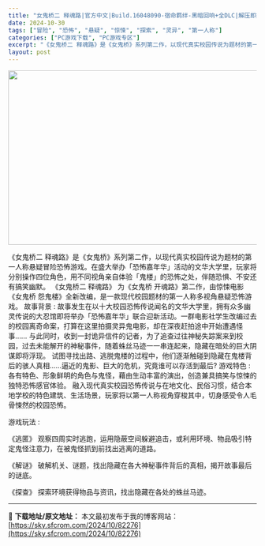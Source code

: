 ```yaml
---
title: "女鬼桥二 释魂路|官方中文|Build.16048090-宿命羁绊-黑暗回响+全DLC|解压即撸|"
date: 2024-10-30
tags: ["冒险", "恐怖", "悬疑", "惊悚", "探索", "灵异", "第一人称"]
categories: ["PC游戏下载", "PC游戏专区"]
excerpt: "《女鬼桥二 释魂路》是《女鬼桥》系列第二作，以现代真实校园传说为题材的第一人称悬疑冒险恐怖游戏。在盛大举办「恐怖嘉年华」活动的文华大学里，玩家将分别操作四位角色，用不同视角亲自体验「鬼楼」的恐怖之处，伴随恐惧、不安还有搞笑幽默。 《女鬼桥二 释魂路》 为《女鬼桥 开魂路》第二作，由惊悚电影《女鬼桥 &hellip;"
layout: post
---
```


<img class="aligncenter size-full wp-image-82256" src="https://sky.sfcrom.com/wp-content/uploads/2024/10/2024103013062731.webp" alt="" width="616" height="353" />

《女鬼桥二 释魂路》是《女鬼桥》系列第二作，以现代真实校园传说为题材的第一人称悬疑冒险恐怖游戏。在盛大举办「恐怖嘉年华」活动的文华大学里，玩家将分别操作四位角色，用不同视角亲自体验「鬼楼」的恐怖之处，伴随恐惧、不安还有搞笑幽默。
《女鬼桥二 释魂路》
为《女鬼桥 开魂路》第二作，由惊悚电影《女鬼桥 怨鬼楼》全新改编，是一款现代校园题材的第一人称多视角悬疑恐怖游戏。
故事背景 :
故事发生在以十大校园恐怖传说闻名的文华大学里，拥有众多幽灵传说的大忍馆即将举办「恐怖嘉年华」联合迎新活动。一群电影社学生改编过去的校园离奇命案，打算在这里拍摄灵异鬼电影，却在深夜赶拍途中开始遭遇怪事…… 与此同时，收到一封诡异信件的记者，为了追查过往神秘失踪案来到校园，过去未能解开的神秘事件，随着蛛丝马迹一一串连起来，隐藏在暗处的巨大阴谋即将浮现。 试图寻找出路、逃脱鬼楼的过程中，他们逐渐触碰到隐藏在鬼楼背后的骇人真相……逼近的鬼影、巨大的危机，究竟谁可以存活到最后?
游戏特色 :
各有特色、形象鲜明的角色与鬼怪，藉由生动丰富的演出，创造兼具搞笑与惊悚的独特恐怖感官体验。
融入现代真实校园恐怖传说与在地文化、民俗习惯，结合本地学校的特色建筑、生活场景，玩家将以第一人称视角穿梭其中，切身感受令人毛骨悚然的校园恐怖。

游戏玩法 :

《逃匿》
观察四周实时逃跑，运用隐蔽空间躲避追击，或利用环境、物品吸引特定鬼怪注意力，在被鬼怪抓到前找出逃离的道路。

《解谜》
破解机关、谜题，找出隐藏在各大神秘事件背后的真相，揭开故事最后的谜底。

《探查》
探索环境获得物品与资讯，找出隐藏在各处的蛛丝马迹。

---
📖 **下载地址/原文地址：** 本文最初发布于我的博客网站：[https://sky.sfcrom.com/2024/10/82276](https://sky.sfcrom.com/2024/10/82276)
